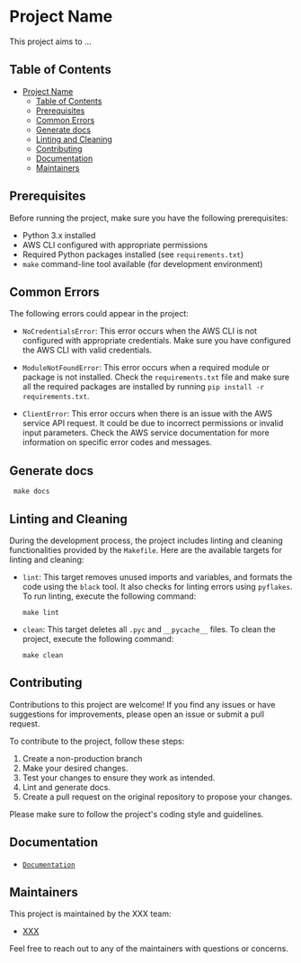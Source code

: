 # Project Name

This project aims to ...
## Table of Contents
- [Project Name](#project-name)
  - [Table of Contents](#table-of-contents)
  - [Prerequisites](#prerequisites)
  - [Common Errors](#common-errors)
  - [Generate docs](#generate-docs)
  - [Linting and Cleaning](#linting-and-cleaning)
  - [Contributing](#contributing)
  - [Documentation](#documentation)
  - [Maintainers](#maintainers)

## Prerequisites

Before running the project, make sure you have the following prerequisites:

- Python 3.x installed
- AWS CLI configured with appropriate permissions
- Required Python packages installed (see `requirements.txt`)
- `make` command-line tool available (for development environment)



## Common Errors

The following errors could appear in the project:

- `NoCredentialsError`: This error occurs when the AWS CLI is not configured with appropriate credentials. Make sure you have configured the AWS CLI with valid credentials.


- `ModuleNotFoundError`: This error occurs when a required module or package is not installed. Check the `requirements.txt` file and make sure all the required packages are installed by running `pip install -r requirements.txt`.

- `ClientError`: This error occurs when there is an issue with the AWS service API request. It could be due to incorrect permissions or invalid input parameters. Check the AWS service documentation for more information on specific error codes and messages.
## Generate docs

 ```shell
  make docs
  ```

## Linting and Cleaning

During the development process, the project includes linting and cleaning functionalities provided by the `Makefile`. Here are the available targets for linting and cleaning:

- `lint`: This target removes unused imports and variables, and formats the code using the `black` tool. It also checks for linting errors using `pyflakes`. To run linting, execute the following command:

  ```shell
  make lint
  ```

- `clean`: This target deletes all `.pyc` and `__pycache__` files. To clean the project, execute the following command:

  ```shell
  make clean
  ```

## Contributing

Contributions to this project are welcome! If you find any issues or have suggestions for improvements, please open an issue or submit a pull request.

To contribute to the project, follow these steps:

1. Create a non-production branch
2. Make your desired changes.
3. Test your changes to ensure they work as intended.
4. Lint and generate docs.
5. Create a pull request on the original repository to propose your changes.

Please make sure to follow the project's coding style and guidelines.

## Documentation
- [`Documentation`](./docs/DOCUMENTATION.md)
## Maintainers

This project is maintained by the XXX team:

- [XXX](XXX@somoseducacao.com.br)

Feel free to reach out to any of the maintainers with questions or concerns.